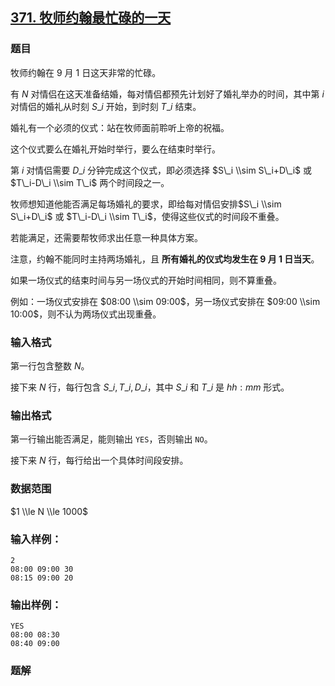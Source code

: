 ## [371\. 牧师约翰最忙碌的一天](https://www.acwing.com/problem/content/373/)

### 题目

牧师约翰在 $9$ 月 $1$ 日这天非常的忙碌。

有 $N$ 对情侣在这天准备结婚，每对情侣都预先计划好了婚礼举办的时间，其中第 $i$ 对情侣的婚礼从时刻 $S\_i$ 开始，到时刻 $T\_i$ 结束。

婚礼有一个必须的仪式：站在牧师面前聆听上帝的祝福。

这个仪式要么在婚礼开始时举行，要么在结束时举行。

第 $i$ 对情侣需要 $D\_i$ 分钟完成这个仪式，即必须选择 $S\_i \\sim S\_i+D\_i$ 或 $T\_i-D\_i \\sim T\_i$ 两个时间段之一。

牧师想知道他能否满足每场婚礼的要求，即给每对情侣安排$S\_i \\sim S\_i+D\_i$ 或 $T\_i-D\_i \\sim T\_i$，使得这些仪式的时间段不重叠。

若能满足，还需要帮牧师求出任意一种具体方案。

注意，约翰不能同时主持两场婚礼，且 **所有婚礼的仪式均发生在 $9$ 月 $1$ 日当天**。

如果一场仪式的结束时间与另一场仪式的开始时间相同，则不算重叠。

例如：一场仪式安排在 $08:00 \\sim 09:00$，另一场仪式安排在 $09:00 \\sim 10:00$，则不认为两场仪式出现重叠。

### 输入格式

第一行包含整数 $N$。

接下来 $N$ 行，每行包含 $S\_i,T\_i,D\_i$，其中 $S\_i$ 和 $T\_i$ 是 $hh:mm$ 形式。

### 输出格式

第一行输出能否满足，能则输出 `YES`，否则输出 `NO`。

接下来 $N$ 行，每行给出一个具体时间段安排。

### 数据范围

$1 \\le N \\le 1000$

### 输入样例：

```
2
08:00 09:00 30
08:15 09:00 20
```

### 输出样例：

```
YES
08:00 08:30
08:40 09:00
```

### 题解

